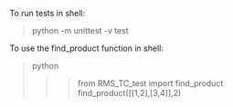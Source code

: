 To run tests in shell:
> python -m unittest -v test

To use the find_product function in shell:
> python
>>> from RMS_TC_test import find_product
>>> find_product([[1,2],[3,4]],2)